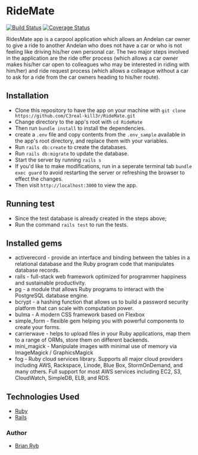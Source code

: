 # RideMate
[![Build Status](https://travis-ci.org/C3real-kill3r/RideMate.svg?branch=develop)](https://travis-ci.org/C3real-kill3r/RideMate)
[![Coverage Status](https://coveralls.io/repos/github/C3real-kill3r/RideMate/badge.svg?branch=develop)](https://coveralls.io/github/C3real-kill3r/RideMate?branch=develop)


RidesMate app is a carpool application which allows an Andelan car owner to give a ride to another Andelan who does not have a car or who is not feeling like driving his/her own personal car. The two major steps involved in the application are the ride offer process (which allows a car owner makes his/her car open to colleagues who may be interested in riding with him/her)  and ride request process (which allows a colleague without a car to ask for a ride from the car owners heading to his/her route).

## Installation

- Clone this repository to have the app on your machine with ```git clone https://github.com/C3real-kill3r/RideMate.git```
- Change directory to the app's root with ```cd RideMate```
- Then run ```bundle install```  to install the dependencies.
- create a ```.env``` file and copy contents from the ```.env_sample``` available in the app's root directory, and replace them with your variables.
- Run ```rails db:create``` to create the databases.
- Run ```rails db:migrate``` to update the database.
- Start the server by running ```rails s```
- If you'd like to make modifications, run in a seperate terminal tab ```bundle exec guard``` to avoid restarting the server or refreshing the browser to effect the changes.
- Then visit ```http://localhost:3000``` to view the app.

## Running test
- Since the test database is already created in the steps above;
- Run the command ```rails test``` to run the tests.

## Installed gems

- activerecord -  provide an interface and binding between the tables in a relational database and the Ruby program code that manipulates database records.
- rails - full-stack web framework optimized for programmer happiness and sustainable productivity.
- pg - a module that allows Ruby programs to interact with the PostgreSQL database engine.
- bcrypt - a hashing function that allows us to build a password security platform that can scale with computation power.
- bulma - A modern CSS framework based on Flexbox
- simple_form - flexible gem helping you with powerful components to create your forms.
- carrierwave - helps to upload files in your Ruby applications, map them to a range of ORMs, store them on different backends.
- mini_magick - Manipulate images with minimal use of memory via ImageMagick / GraphicsMagick
- fog - Ruby cloud services library. Supports all major cloud providers including AWS, Rackspace, Linode, Blue Box, StormOnDemand, and many others. Full support for most AWS services including EC2, S3, CloudWatch, SimpleDB, ELB, and RDS.

## Technologies Used

- [Ruby](https://www.ruby-lang.org/en/)
- [Rails](https://rubyonrails.org/)

### Author

- [Brian Ryb](https://github.com/C3real-kill3r)
